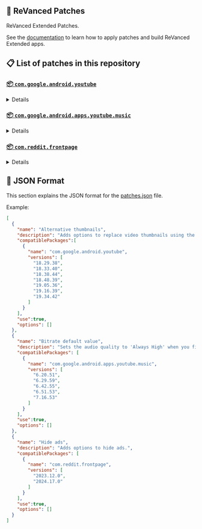 ## 🧩 ReVanced Patches

ReVanced Extended Patches. 

See the [documentation](https://github.com/inotia00/revanced-documentation#readme) to learn how to apply patches and build ReVanced Extended apps.

## 📋 List of patches in this repository

### [📦 `com.google.android.youtube`](https://play.google.com/store/apps/details?id=com.google.android.youtube)
<details>

| 💊 Patch | 📜 Description | 🏹 Target Version |
|:--------:|:--------------:|:-----------------:|
| `Alternative thumbnails` | Adds options to replace video thumbnails using the DeArrow API or image captures from the video. | 18.29.38 ~ 19.34.42 |
| `Ambient mode control` | Adds options to disable Ambient mode and to bypass Ambient mode restrictions. | 18.29.38 ~ 19.34.42 |
| `Bypass image region restrictions` | Adds an option to use a different host for static images, so that images blocked in some countries can be received. | 18.29.38 ~ 19.34.42 |
| `Change player flyout menu toggles` | Adds an option to use text toggles instead of switch toggles within the additional settings menu. | 18.29.38 ~ 19.34.42 |
| `Change share sheet` | Add option to change from in-app share sheet to system share sheet. | 18.29.38 ~ 19.34.42 |
| `Change start page` | Adds an option to set which page the app opens in instead of the homepage. | 18.29.38 ~ 19.34.42 |
| `Custom Shorts action buttons` | Changes, at compile time, the icon of the action buttons of the Shorts player. | 18.29.38 ~ 19.34.42 |
| `Custom branding icon for YouTube` | Changes the YouTube app icon to the icon specified in patch options. | 18.29.38 ~ 19.34.42 |
| `Custom branding name for YouTube` | Renames the YouTube app to the name specified in patch options. | 18.29.38 ~ 19.34.42 |
| `Custom double tap length` | Adds Double-tap to seek values that are specified in patch options. | 18.29.38 ~ 19.34.42 |
| `Custom header for YouTube` | Applies a custom header in the top left corner within the app. | 18.29.38 ~ 19.34.42 |
| `Description components` | Adds options to hide and disable description components. | 18.29.38 ~ 19.34.42 |
| `Disable QUIC protocol` | Adds an option to disable CronetEngine's QUIC protocol. | 18.29.38 ~ 19.34.42 |
| `Disable auto audio tracks` | Adds an option to disable audio tracks from being automatically enabled. | 18.29.38 ~ 19.34.42 |
| `Disable auto captions` | Adds an option to disable captions from being automatically enabled. | 18.29.38 ~ 19.34.42 |
| `Disable haptic feedback` | Adds options to disable haptic feedback when swiping in the video player. | 18.29.38 ~ 19.34.42 |
| `Disable resuming Shorts on startup` | Adds an option to disable the Shorts player from resuming on app startup when Shorts were last being watched. | 18.29.38 ~ 19.34.42 |
| `Disable splash animation` | Adds an option to disable the splash animation on app startup. | 18.29.38 ~ 19.34.42 |
| `Enable OPUS codec` | Adds an options to enable the OPUS audio codec if the player response includes. | 18.29.38 ~ 19.34.42 |
| `Enable debug logging` | Adds an option to enable debug logging. | 18.29.38 ~ 19.34.42 |
| `Enable external browser` | Adds an option to always open links in your browser instead of in the in-app-browser. | 18.29.38 ~ 19.34.42 |
| `Enable gradient loading screen` | Adds an option to enable the gradient loading screen. | 18.29.38 ~ 19.34.42 |
| `Enable open links directly` | Adds an option to skip over redirection URLs in external links. | 18.29.38 ~ 19.34.42 |
| `Force hide player buttons background` | Removes, at compile time, the dark background surrounding the video player controls. | 18.29.38 ~ 19.34.42 |
| `Fullscreen components` | Adds options to hide or change components related to fullscreen. | 18.29.38 ~ 19.34.42 |
| `GmsCore support` | Allows patched Google apps to run without root and under a different package name by using GmsCore instead of Google Play Services. | 18.29.38 ~ 19.34.42 |
| `Hide Shorts dimming` | Removes, at compile time, the dimming effect at the top and bottom of Shorts videos. | 18.29.38 ~ 19.34.42 |
| `Hide action buttons` | Adds options to hide action buttons under videos. | 18.29.38 ~ 19.34.42 |
| `Hide ads` | Adds options to hide ads. | 18.29.38 ~ 19.34.42 |
| `Hide comments components` | Adds options to hide components related to comments. | 18.29.38 ~ 19.34.42 |
| `Hide feed components` | Adds options to hide components related to feeds. | 18.29.38 ~ 19.34.42 |
| `Hide feed flyout menu` | Adds the ability to hide feed flyout menu components using a custom filter. | 18.29.38 ~ 19.34.42 |
| `Hide layout components` | Adds options to hide general layout components. | 18.29.38 ~ 19.34.42 |
| `Hide player buttons` | Adds options to hide buttons in the video player. | 18.29.38 ~ 19.34.42 |
| `Hide player flyout menu` | Adds options to hide player flyout menu components. | 18.29.38 ~ 19.34.42 |
| `Hide shortcuts` | Remove, at compile time, the app shortcuts that appears when app icon is long pressed. | 18.29.38 ~ 19.34.42 |
| `Hook YouTube Music actions` | Adds support for opening music in RVX Music using the in-app YouTube Music button. | 18.29.38 ~ 19.34.42 |
| `Hook download actions` | Adds support to download videos with an external downloader app using the in-app download button. | 18.29.38 ~ 19.34.42 |
| `Layout switch` | Adds an option to spoof the dpi in order to use a tablet or phone layout. | 18.29.38 ~ 19.34.42 |
| `MaterialYou` | Applies the MaterialYou theme for Android 12+ devices. | 18.29.38 ~ 19.34.42 |
| `Miniplayer` | Adds options to change the in app minimized player, and if patching target 19.16+ adds options to use modern miniplayers. | 18.29.38 ~ 19.34.42 |
| `Navigation bar components` | Adds options to hide or change components related to the navigation bar. | 18.29.38 ~ 19.34.42 |
| `Overlay buttons` | Adds options to display overlay buttons in the video player. | 18.29.38 ~ 19.34.42 |
| `Player components` | Adds options to hide or change components related to the video player. | 18.29.38 ~ 19.34.42 |
| `Remove background playback restrictions` | Removes restrictions on background playback, including for music and kids videos. | 18.29.38 ~ 19.34.42 |
| `Remove viewer discretion dialog` | Adds an option to remove the dialog that appears when opening a video that has been age-restricted by accepting it automatically. This does not bypass the age restriction. | 18.29.38 ~ 19.34.42 |
| `Return YouTube Dislike` | Adds an option to show the dislike count of videos using the Return YouTube Dislike API. | 18.29.38 ~ 19.34.42 |
| `Return YouTube Username` | Adds an option to replace YouTube handles with usernames in comments using YouTube Data API v3. | 18.29.38 ~ 19.34.42 |
| `Sanitize sharing links` | Adds an option to remove tracking query parameters from URLs when sharing links. | 18.29.38 ~ 19.34.42 |
| `Seekbar components` | Adds options to hide or change components related to the seekbar. | 18.29.38 ~ 19.34.42 |
| `Settings for YouTube` | Applies mandatory patches to implement ReVanced Extended settings into the application. | 18.29.38 ~ 19.34.42 |
| `Shorts components` | Adds options to hide or change components related to YouTube Shorts. | 18.29.38 ~ 19.34.42 |
| `SponsorBlock` | Adds options to enable and configure SponsorBlock, which can skip undesired video segments, such as sponsored content. | 18.29.38 ~ 19.34.42 |
| `Spoof app version` | Adds options to spoof the YouTube client version. This can be used to restore old UI elements and features. | 18.29.38 ~ 19.34.42 |
| `Spoof streaming data` | Adds options to spoof the streaming data to allow video playback. | 18.29.38 ~ 19.34.42 |
| `Swipe controls` | Adds options for controlling volume and brightness with swiping, and whether to enter fullscreen when swiping down below the player. | 18.29.38 ~ 19.34.42 |
| `Theme` | Changes the app's theme to the values specified in patch options. | 18.29.38 ~ 19.34.42 |
| `Toolbar components` | Adds options to hide or change components located on the toolbar, such as toolbar buttons, search bar, and header. | 18.29.38 ~ 19.34.42 |
| `Translations for YouTube` | Add translations or remove string resources. | 18.29.38 ~ 19.34.42 |
| `Video playback` | Adds options to customize settings related to video playback, such as default video quality and playback speed. | 18.29.38 ~ 19.34.42 |
| `Visual preferences icons for YouTube` | Adds icons to specific preferences in the settings. | 18.29.38 ~ 19.34.42 |
| `Watch history` | Adds an option to change the domain of the watch history or check its status. | 18.29.38 ~ 19.34.42 |
</details>

### [📦 `com.google.android.apps.youtube.music`](https://play.google.com/store/apps/details?id=com.google.android.apps.youtube.music)
<details>

| 💊 Patch | 📜 Description | 🏹 Target Version |
|:--------:|:--------------:|:-----------------:|
| `Amoled` | Applies a pure black theme to some components. | 6.20.51 ~ 7.16.53 |
| `Bitrate default value` | Sets the audio quality to 'Always High' when you first install the app. | 6.20.51 ~ 7.16.53 |
| `Bypass image region restrictions` | Adds an option to use a different host for static images, so that images blocked in some countries can be received. | 6.20.51 ~ 7.16.53 |
| `Certificate spoof` | Enables YouTube Music to work with Android Auto by spoofing the YouTube Music certificate. | 6.20.51 ~ 7.16.53 |
| `Change share sheet` | Add option to change from in-app share sheet to system share sheet. | 6.20.51 ~ 7.16.53 |
| `Change start page` | Adds an option to set which page the app opens in instead of the homepage. | 6.20.51 ~ 7.16.53 |
| `Custom branding icon for YouTube Music` | Changes the YouTube Music app icon to the icon specified in patch options. | 6.20.51 ~ 7.16.53 |
| `Custom branding name for YouTube Music` | Renames the YouTube Music app to the name specified in patch options. | 6.20.51 ~ 7.16.53 |
| `Custom header for YouTube Music` | Applies a custom header in the top left corner within the app. | 6.20.51 ~ 7.16.53 |
| `Disable Cairo splash animation` | Adds an option to disable Cairo splash animation. | 7.06.54 ~ 7.16.53 |
| `Disable auto captions` | Adds an option to disable captions from being automatically enabled. | 6.20.51 ~ 7.16.53 |
| `Disable dislike redirection` | Adds an option to disable redirection to the next track when clicking the Dislike button. | 6.20.51 ~ 7.16.53 |
| `Enable OPUS codec` | Adds an options to enable the OPUS audio codec if the player response includes. | 6.20.51 ~ 7.16.53 |
| `Enable debug logging` | Adds an option to enable debug logging. | 6.20.51 ~ 7.16.53 |
| `Enable landscape mode` | Adds an option to enable landscape mode when rotating the screen on phones. | 6.20.51 ~ 7.16.53 |
| `Flyout menu components` | Adds options to hide or change flyout menu components. | 6.20.51 ~ 7.16.53 |
| `GmsCore support` | Allows patched Google apps to run without root and under a different package name by using GmsCore instead of Google Play Services. | 6.20.51 ~ 7.16.53 |
| `Hide account components` | Adds options to hide components related to the account menu. | 6.20.51 ~ 7.16.53 |
| `Hide action bar components` | Adds options to hide action bar components and replace the offline download button with an external download button. | 6.20.51 ~ 7.16.53 |
| `Hide ads` | Adds options to hide ads. | 6.20.51 ~ 7.16.53 |
| `Hide layout components` | Adds options to hide general layout components. | 6.20.51 ~ 7.16.53 |
| `Hide overlay filter` | Removes, at compile time, the dark overlay that appears when player flyout menus are open. | 6.20.51 ~ 7.16.53 |
| `Hide player overlay filter` | Removes, at compile time, the dark overlay that appears when single-tapping in the player. | 6.20.51 ~ 7.16.53 |
| `Navigation bar components` | Adds options to hide or change components related to the navigation bar. | 6.20.51 ~ 7.16.53 |
| `Player components` | Adds options to hide or change components related to the player. | 6.20.51 ~ 7.16.53 |
| `Remove background playback restrictions` | Removes restrictions on background playback, including for kids videos. | 6.20.51 ~ 7.16.53 |
| `Remove viewer discretion dialog` | Adds an option to remove the dialog that appears when opening a video that has been age-restricted by accepting it automatically. This does not bypass the age restriction. | 6.20.51 ~ 7.16.53 |
| `Restore old style library shelf` | Adds an option to return the Library tab to the old style. | 6.20.51 ~ 7.16.53 |
| `Return YouTube Dislike` | Adds an option to show the dislike count of songs using the Return YouTube Dislike API. | 6.20.51 ~ 7.16.53 |
| `Return YouTube Username` | Adds an option to replace YouTube handles with usernames in comments using YouTube Data API v3. | 6.20.51 ~ 7.16.53 |
| `Sanitize sharing links` | Adds an option to remove tracking query parameters from URLs when sharing links. | 6.20.51 ~ 7.16.53 |
| `Settings for YouTube Music` | Applies mandatory patches to implement ReVanced Extended settings into the application. | 6.20.51 ~ 7.16.53 |
| `SponsorBlock` | Adds options to enable and configure SponsorBlock, which can skip undesired video segments, such as non-music sections. | 6.20.51 ~ 7.16.53 |
| `Spoof app version` | Adds options to spoof the YouTube Music client version. This can remove the radio mode restriction in Canadian regions or disable real-time lyrics. | 6.20.51 ~ 7.16.53 |
| `Spoof client` | Adds options to spoof the client to allow track playback. | 6.20.51 ~ 7.16.53 |
| `Translations for YouTube Music` | Add translations or remove string resources. | 6.20.51 ~ 7.16.53 |
| `Video playback` | Adds options to customize settings related to video playback, such as default video quality and playback speed. | 6.20.51 ~ 7.16.53 |
| `Visual preferences icons for YouTube Music` | Adds icons to specific preferences in the settings. | 6.20.51 ~ 7.16.53 |
</details>

### [📦 `com.reddit.frontpage`](https://play.google.com/store/apps/details?id=com.reddit.frontpage)
<details>

| 💊 Patch | 📜 Description | 🏹 Target Version |
|:--------:|:--------------:|:-----------------:|
| `Change package name` | Changes the package name for Reddit to the name specified in patch options. | 2023.12.0 ~ 2024.17.0 |
| `Custom branding name for Reddit` | Renames the Reddit app to the name specified in patch options. | 2023.12.0 ~ 2024.17.0 |
| `Disable screenshot popup` | Adds an option to disable the popup that appears when taking a screenshot. | 2023.12.0 ~ 2024.17.0 |
| `Hide Recently Visited shelf` | Adds an option to hide the Recently Visited shelf in the sidebar. | 2023.12.0 ~ 2024.17.0 |
| `Hide ads` | Adds options to hide ads. | 2023.12.0 ~ 2024.17.0 |
| `Hide navigation buttons` | Adds options to hide buttons in the navigation bar. | 2023.12.0 ~ 2024.17.0 |
| `Hide recommended communities shelf` | Adds an option to hide the recommended communities shelves in subreddits. | 2023.12.0 ~ 2024.17.0 |
| `Open links directly` | Adds an option to skip over redirection URLs in external links. | 2023.12.0 ~ 2024.17.0 |
| `Open links externally` | Adds an option to always open links in your browser instead of in the in-app-browser. | 2023.12.0 ~ 2024.17.0 |
| `Premium icon` | Unlocks premium app icons. | 2023.12.0 ~ 2024.17.0 |
| `Remove subreddit dialog` | Adds options to remove the NSFW community warning and notifications suggestion dialogs by dismissing them automatically. | 2023.12.0 ~ 2024.17.0 |
| `Sanitize sharing links` | Adds an option to remove tracking query parameters from URLs when sharing links. | 2023.12.0 ~ 2024.17.0 |
| `Settings for Reddit` | Applies mandatory patches to implement ReVanced Extended settings into the application. | 2023.12.0 ~ 2024.17.0 |
</details>



## 📝 JSON Format

This section explains the JSON format for the [patches.json](patches.json) file.

Example:

```json
[
  {
    "name": "Alternative thumbnails",
    "description": "Adds options to replace video thumbnails using the DeArrow API or image captures from the video.",
    "compatiblePackages":[
      {
        "name": "com.google.android.youtube",
        "versions": [
          "18.29.38",
          "18.33.40",
          "18.38.44",
          "18.48.39",
          "19.05.36",
          "19.16.39",
          "19.34.42"
        ]
      }
    ],
    "use":true,
    "options": []
  },
  {
    "name": "Bitrate default value",
    "description": "Sets the audio quality to 'Always High' when you first install the app.",
    "compatiblePackages": [
      {
        "name": "com.google.android.apps.youtube.music",
        "versions": [
          "6.20.51",
          "6.29.59",
          "6.42.55",
          "6.51.53",
          "7.16.53"
        ]
      }
    ],
    "use":true,
    "options": []
  },
  {
    "name": "Hide ads",
    "description": "Adds options to hide ads.",
    "compatiblePackages": [
      {
        "name": "com.reddit.frontpage",
        "versions": [
          "2023.12.0",
          "2024.17.0"
        ]
      }
    ],
    "use":true,
    "options": []
  }
]
```